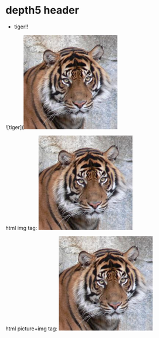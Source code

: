 # depth5 header

- tiger!!

![tiger](![tiger](../../../../../images/tiger.jpg)

html img tag:
<img src="../../../../../images/tiger.jpg">

html picture+img tag:
<picture>
  <img src="../../../../../images/tiger.jpg">
</picture>
